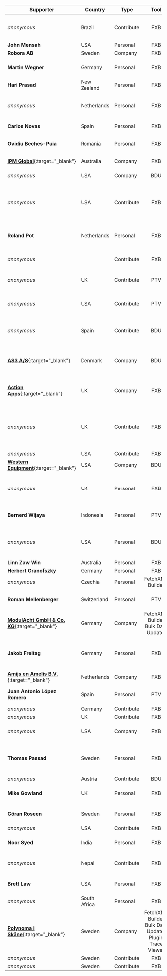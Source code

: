 Supporter|Country|Type|Tool|Why/How|Users
---|---|---|:---:|---|---
_anonymous_|Brazil|Contribute|FXB|Bug Reports<br/>Helping Users|
**John Mensah**|USA|Personal|FXB|Save Time|Developer
**Robora AB**|Sweden|Company|FXB|Save Time|Customizer
**Martin Wegner**|Germany|Personal|FXB|Save Time<br/>Impossible In Oob|Developer<br/>Administrator
**Hari Prasad**|New Zealand|Personal|FXB|Impossible In Oob|Administrator
_anonymous_|Netherlands|Personal|FXB|Assure Quality<br/>Impossible In Oob|Developer<br/>Customizer
**Carlos Novas**|Spain|Personal|FXB|Impossible In Oob|Developer
**Ovidiu Beches-Puia**|Romania|Personal|FXB|Save Time<br/>Impossible In Oob|Developer
[**IPM Global**](https://www.ipmglobal.net/){:target="_blank"}|Australia|Company|FXB|Save Time|Developer<br/>Customizer
_anonymous_|USA|Company|BDU|Impossible In Oob|Administrator
_anonymous_|USA|Contribute|FXB|Pr<br/>Bug Reports<br/>Docs<br/>Helping Users|
**Roland Pot**|Netherlands|Personal|FXB|Save Time<br/>Assure Quality|Developer<br/>Customizer<br/>Administrator<br/>Support
_anonymous_||Contribute|FXB|Suggests<br/>Bug Reports|
_anonymous_|UK|Contribute|PTV|Suggests<br/>Bug Reports|
_anonymous_|USA|Contribute|PTV|Pr<br/>Suggests<br/>Bug Reports|
_anonymous_|Spain|Contribute|BDU|Bug Reports<br/>Helping Users|
[**AS3 A/S**](https://as3.dk){:target="_blank"}|Denmark|Company|BDU|Save Time<br/>Assure Quality<br/>Impossible In Oob|Developer<br/>Customizer<br/>Administrator
[**Action Apps**](https://actionapps.co.uk/){:target="_blank"}|UK|Company|FXB|Save Time|Developer<br/>Customizer<br/>Administrator<br/>Support
_anonymous_|UK|Contribute|FXB|Pr<br/>Suggests<br/>Bug Reports<br/>Docs<br/>Helping Users|
_anonymous_|USA|Contribute|FXB||
[**Western Equipment**](https://west-equip.com){:target="_blank"}|USA|Company|BDU|Save Time|Developer<br/>Customizer
_anonymous_|UK|Personal|FXB|Save Time<br/>Assure Quality<br/>Impossible In Oob|Developer<br/>Customizer<br/>Administrator
**Bernerd Wijaya**|Indonesia|Personal|PTV|Save Time<br/>Assure Quality|Administrator<br/>Support
_anonymous_|USA|Personal|BDU|Save Time<br/>Assure Quality<br/>Impossible In Oob|Developer
**Linn Zaw Win**|Australia|Personal|FXB||Developer
**Herbert Granofszky**|Germany|Personal|FXB|Save Time|Developer
_anonymous_|Czechia|Personal| FetchXML Builder||Developer
**Roman Mellenberger**|Switzerland|Personal|PTV|Save Time<br/>Assure Quality|Developer<br/>Customizer<br/>Administrator
[**ModulAcht GmbH & Co. KG**](https://www.modulacht.de/){:target="_blank"}|Germany|Company| FetchXML Builder<br/>Bulk Data Updater|Save Time<br/>Impossible In Oob|Developer<br/>Administrator
**Jakob Freitag**|Germany|Personal|FXB|Save Time<br/>Assure Quality<br/>Impossible In Oob|Developer<br/>Customizer<br/>Administrator
[**Amijs en Amelis B.V.**](https://www.amijsenamelis.com){:target="_blank"}|Netherlands|Company|FXB||
**Juan Antonio López Romero**|Spain|Personal|PTV|Save Time<br/>Impossible In Oob|Developer
_anonymous_|Germany|Contribute|FXB|Suggests|
_anonymous_|UK|Contribute|FXB|Pr|
_anonymous_|USA|Company|FXB||Customizer<br/>Administrator<br/>End User
**Thomas Passad**|Sweden|Personal|FXB|Save Time<br/>Assure Quality<br/>Impossible In Oob|Customizer<br/>Administrator<br/>End User
_anonymous_|Austria|Contribute|BDU|Suggests|
**Mike Gowland**|UK|Personal|FXB|Save Time<br/>Impossible In Oob|
**Göran Roseen**|Sweden|Personal|FXB|Save Time<br/>Impossible In Oob|Developer
_anonymous_|USA|Contribute|FXB|Videos|
**Noor Syed**|India|Personal|FXB|Save Time<br/>Assure Quality|Developer
_anonymous_|Nepal|Contribute|FXB|Suggests<br/>Bug Reports|
**Brett Law**|USA|Personal|FXB|Save Time<br/>Assure Quality|Developer
_anonymous_|South Africa|Personal|FXB|Save Time|Customizer
[**Polynoma i Skåne**](https://polynomait.se){:target="_blank"}|Sweden|Company| FetchXML Builder<br/>Bulk Data Updater<br/>Plugin Trace Viewer|Save Time<br/>Assure Quality<br/>Impossible In Oob|Developer
_anonymous_|Sweden|Contribute|FXB||
_anonymous_|Sweden|Contribute|FXB||
